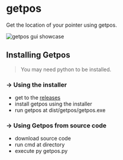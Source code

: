 # getpos
Get the location of your pointer using getpos.

![getpos gui showcase](https://zupimages.net/up/22/43/o1uv.png)

## Installing Getpos
> You may need python to be installed.

### -> Using the installer
- get to the [releases](https://github.com/RedNight-was-taken/getpos/releases/latest)
- install getpos using the installer
- run getpos at dist/getpos/getpos.exe

### -> Using Getpos from source code
- download source code
- run cmd at directory
- execute py getpos.py
